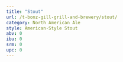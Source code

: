 ```yaml
---
title: "Stout"
url: /t-bonz-gill-grill-and-brewery/stout/
category: North American Ale
style: American-Style Stout
abv: 0
ibu: 0
srm: 0
upc: 0
---
```


